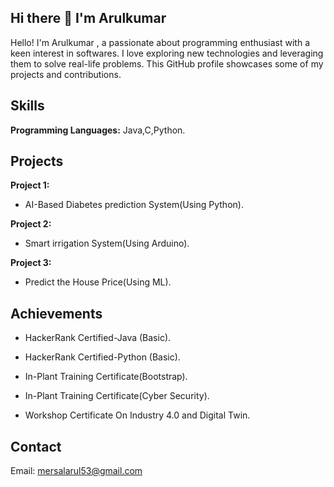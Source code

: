 ## Hi there 👋 I'm Arulkumar
Hello! I'm Arulkumar , a passionate about programming enthusiast with a keen interest in softwares. I love exploring new technologies and leveraging them to solve real-life problems. This GitHub profile showcases some of my projects and contributions.

## Skills
**Programming Languages:** Java,C,Python.
## Projects

**Project 1:**
  - AI-Based Diabetes prediction System(Using Python).
    
**Project 2:**
  - Smart irrigation System(Using Arduino).

**Project 3:**
  - Predict the House Price(Using ML).

## Achievements
- HackerRank Certified-Java (Basic).
  
- HackerRank Certified-Python (Basic).
  
- In-Plant Training Certificate(Bootstrap).

- In-Plant Training Certificate(Cyber Security).

- Workshop Certificate On Industry 4.0 and Digital Twin.
  
## Contact
Email: mersalarul53@gmail.com
